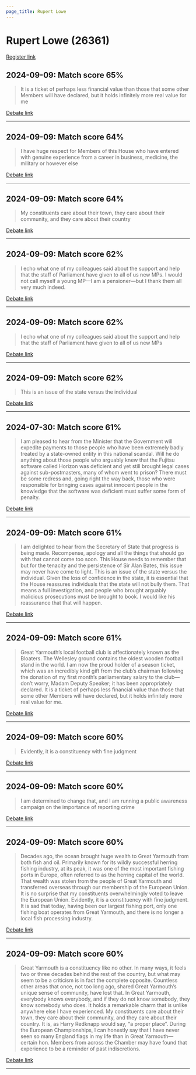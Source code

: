 ```yaml
---
page_title: Rupert Lowe
---
```


# Rupert Lowe  (26361)

[Register link](https://www.theyworkforyou.com/mp/26361/register)



## 2024-09-09: Match score 65%

>It is a ticket of perhaps less financial value than those that some other Members will have declared, but it holds infinitely more real value for me

[Debate link](https://www.theyworkforyou.com/debates/?id=2024-09-09b.619.1) 

---



## 2024-09-09: Match score 64%

>I have huge respect for Members of this House who have entered with genuine experience from a career in business, medicine, the military or however else

[Debate link](https://www.theyworkforyou.com/debates/?id=2024-09-09b.619.1) 

---



## 2024-09-09: Match score 64%

>My constituents care about their town, they care about their community, and they care about their country

[Debate link](https://www.theyworkforyou.com/debates/?id=2024-09-09b.619.1) 

---



## 2024-09-09: Match score 62%

>I echo what one of my colleagues said about the support and help that the staff of Parliament have given to all of us new MPs. I would not call myself a young MP—I am a pensioner—but I thank them all very much indeed.

[Debate link](https://www.theyworkforyou.com/debates/?id=2024-09-09b.619.1) 

---



## 2024-09-09: Match score 62%

>I echo what one of my colleagues said about the support and help that the staff of Parliament have given to all of us new MPs

[Debate link](https://www.theyworkforyou.com/debates/?id=2024-09-09b.619.1) 

---



## 2024-09-09: Match score 62%

>This is an issue of the state versus the individual

[Debate link](https://www.theyworkforyou.com/debates/?id=2024-09-09b.593.0) 

---



## 2024-07-30: Match score 61%

>I am pleased to hear from the Minister that the Government will expedite payments to those people who have been extremely badly treated by a state-owned entity in this national scandal. Will he do anything about those people who arguably knew that the Fujitsu software called Horizon was deficient and yet still brought legal cases against sub-postmasters, many of whom went to prison? There must be some redress and, going right the way back, those who were responsible for bringing cases against innocent people in the knowledge that the software was deficient must suffer some form of penalty.

[Debate link](https://www.theyworkforyou.com/debates/?id=2024-07-30c.1178.4) 

---



## 2024-09-09: Match score 61%

>I am delighted to hear from the Secretary of State that progress is being made. Recompense, apology and all the things that should go with that cannot come too soon. This House needs to remember that but for the tenacity and the persistence of Sir Alan Bates, this issue may never have come to light. This is an issue of the state versus the individual. Given the loss of confidence in the state, it is essential that the House reassures individuals that the state will not bully them. That means a full investigation, and people who brought arguably malicious prosecutions must be brought to book. I would like his reassurance that that will happen.

[Debate link](https://www.theyworkforyou.com/debates/?id=2024-09-09b.593.0) 

---



## 2024-09-09: Match score 61%

>Great Yarmouth’s local football club is affectionately known as the Bloaters. The Wellesley ground contains the oldest wooden football stand in the world. I am now the proud holder of a season ticket, which was an incredibly kind gift from the club’s chairman following the donation of my first month’s parliamentary salary to the club—don’t worry, Madam Deputy Speaker; it has been appropriately declared. It is a ticket of perhaps less financial value than those that some other Members will have declared, but it holds infinitely more real value for me.

[Debate link](https://www.theyworkforyou.com/debates/?id=2024-09-09b.619.1) 

---



## 2024-09-09: Match score 60%

>Evidently, it is a constituency with fine judgment

[Debate link](https://www.theyworkforyou.com/debates/?id=2024-09-09b.619.1) 

---



## 2024-09-09: Match score 60%

>I am determined to change that, and I am running a public awareness campaign on the importance of reporting crime

[Debate link](https://www.theyworkforyou.com/debates/?id=2024-09-09b.619.1) 

---



## 2024-09-09: Match score 60%

>Decades ago, the ocean brought huge wealth to Great Yarmouth from both fish and oil. Primarily known for its wildly successful herring fishing industry, at its peak, it was one of the most important fishing ports in Europe, often referred to as the herring capital of the world. That wealth was stolen from the people of Great Yarmouth and transferred overseas through our membership of the European Union. It is no surprise that my constituents overwhelmingly voted to leave the European Union. Evidently, it is a constituency with fine judgment. It is sad that today, having been our largest fishing port, only one fishing boat operates from Great Yarmouth, and there is no longer a local fish processing industry.

[Debate link](https://www.theyworkforyou.com/debates/?id=2024-09-09b.619.1) 

---



## 2024-09-09: Match score 60%

>Great Yarmouth is a constituency like no other. In many ways, it feels two or three decades behind the rest of the country, but what may seem to be a criticism is in fact the complete opposite. Countless other areas that once, not too long ago, shared Great Yarmouth’s unique sense of community, have lost that. In Great Yarmouth, everybody knows everybody, and if they do not know somebody, they know somebody who does. It holds a remarkable charm that is unlike anywhere else I have experienced. My constituents care about their town, they care about their community, and they care about their country. It is, as Harry Redknapp would say, “a proper place”. During the European Championships, I can honestly say that I have never seen so many England flags in my life than in Great Yarmouth—certain hon. Members from across the Chamber may have found that experience to be a reminder of past indiscretions.

[Debate link](https://www.theyworkforyou.com/debates/?id=2024-09-09b.619.1) 

---

